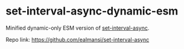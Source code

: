 # set-interval-async-dynamic-esm

Minified dynamic-only ESM version of [set-interval-async](https://www.npmjs.com/package/set-interval-async).

Repo link: https://github.com/ealmansi/set-interval-async
